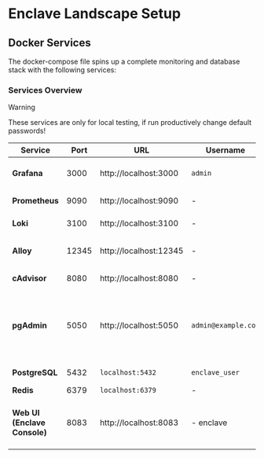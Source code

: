 # Enclave Landscape Setup

## Docker Services

The docker-compose file spins up a complete monitoring and database stack with the following services:

### Services Overview

> [!WARNING]  
> These services are only for local testing, if run productively change default passwords!

| Service                      | Port  | URL                    | Username            | Password           | Description                                                 |
| ---------------------------- | ----- | ---------------------- | ------------------- | ------------------ | ----------------------------------------------------------- |
| **Grafana**                  | 3000  | http://localhost:3000  | `admin`             | `admin`            | Dashboards & Visualization                                  |
| **Prometheus**               | 9090  | http://localhost:9090  | -                   | -                  | Metrics Collection                                          |
| **Loki**                     | 3100  | http://localhost:3100  | -                   | -                  | Log Aggregation                                             |
| **Alloy**                    | 12345 | http://localhost:12345 | -                   | -                  | Log Collection Agent                                        |
| **cAdvisor**                 | 8080  | http://localhost:8080  | -                   | -                  | Container Metrics                                           |
| **pgAdmin**                  | 5050  | http://localhost:5050  | `admin@example.com` | `admin`            | PostgreSQL Web Interface (use pg password to add DB server) |
| **PostgreSQL**               | 5432  | `localhost:5432`       | `enclave_user`      | `enclave_password` | Meta Database                                               |
| **Redis**                    | 6379  | `localhost:6379`       | -                   | -                  | Queue                                                       |
| **Web UI (Enclave Console)** | 8083  | http://localhost:8083  | - enclave           | - enclave          | Graphical management console for the enclave plattform      |
